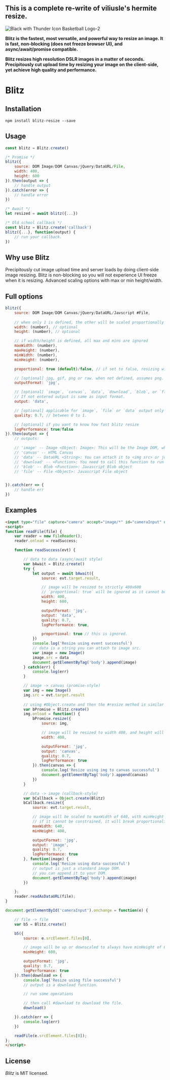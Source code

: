 ## This is a complete re-write of viliusle's hermite resize.
![Black with Thunder Icon Basketball Logo-2](https://user-images.githubusercontent.com/6825277/87935398-9fffdb00-cac3-11ea-9daf-0139489853f9.png)

**Blitz is the fastest, most versatile, and powerful way to resize an image. It is fast, non-blocking (does not freeze browser UI), and async/await/promise compatible.**

**Blitz resizes high resolution DSLR images in a matter of seconds. Precipitously cut upload time by resizing your image on the client-side, yet achieve high quality and performance.**

# Blitz
## Installation

```
npm install blitz-resize --save
```

## Usage

```js
const blitz = Blitz.create()

/* Promise */
blitz({
    source: DOM Image/DOM Canvas/jQuery/DataURL/File,
    width: 400,
    height: 600
}).then(output => {
    // handle output
}).catch(error => {
    // handle error
})

/* Await */
let resized = await blitz({...})

/* Old school callback */
const blitz = Blitz.create('callback')
blitz({...}, function(output) {
    // run your callback.
})

```

## Why use Blitz

Precipitously cut image upload time and server loads by doing client-side image resizing. Blitz is non-blocking so you will not experience UI freeze when it is resizing. Advanced scaling options with max or min height/width.

## Full options
```js
blitz({
    source: DOM Image/DOM Canvas/jQuery/DataURL/Javscript #File,
    
    // when only 1 is defined, the other will be scaled proportionally by default.
    width: (number), // optional
    height: (number), // optional

    // if width/height is defined, all max and mins are ignored
    maxWidth: (number),
    maxHeight: (number),
    minWidth: (number),
    minHeight: (number),

    proportional: true (default)/false, // if set to false, resizing will not attempt to maintain proportions

    // [optional] jpg, gif, png or raw. when not defined, assumes png.
    outputFormat: 'jpg',

    // [optional] `image`, `canvas`, `data`, `download`, `blob`, or `flie` for Javascript #File.
    // If not entered output is same as input format.
    output: 'data',  

    // [optional] applicable for `image`, `file` or `data` output only
    quality: 0.7, // between 0 to 1.

    // [optional] if you want to know how fast blitz resize       
    logPerformance: true/false
}).then(output => {
    // outputs:

    // 'image' -- Image <Object: Image>: This will be the Image DOM, which you can append to your DOM.
    // 'canvas' -- HTML Canvas
    // 'data' -- DataURL <String>: You can attach it to <img src> or just redirect to it to show on browser.
    // 'download' -- <Function>: You need to call this function to run the download.
    // 'blob' -- Blob <Function>: Javascript Blob object
    // 'file' -- File <Object>: Javascript File object


}).catch(err => {
    // handle err
})
```

## Examples
```html
<input type="file" capture="camera" accept="image/*" id="cameraInput" name="cameraInput">
<script>
function readFile(file) {
    var reader = new FileReader();
    reader.onload = readSuccess;

    function readSuccess(evt) {

        // data to data (async/await style)
        var bAwait = Blitz.create()
        try {
            let output = await bAwait({
                source: evt.target.result,

                // image will be resized to strictly 400x600
                // `proportional: true` will be ignored as it cannot be enforced.
                width: 400,
                height: 600,

                outputFormat: 'jpg',
                output: 'data',
                quality: 0.7,
                logPerformance: true,

                proportional: true // this is ignored.
            })
            console.log('Resize using event successful')
            // data is a string you can attach to image src.
            var image = new Image()
            image.src = data
            document.getElementByTag('body').append(image)
        } catch(err) {
            console.log(err)
        }

        // image -> canvas (promise-style)
        var img = new Image()
        img.src = evt.target.result
        
        // using #Object.create and then the #resize method is similar to Blitz.create('callback')
        var bPromise = Blitz.create()
        img.onload = function() {
            bPromise.resize({
                source: img,

                // image will be resized to width 400, and height will be scalled proportionally (by default)
                width: 400,

                outputFormat: 'jpg',
                output: 'canvas',
                quality: 0.7,
                logPerformance: true
            }).then(canvas => {
                console.log('Resize using img to canvas successful')
                document.getElementByTag('body').append(canvas)
            })
        }

        // data -> image (callback-style)
        var bCallback = Object.create(Blitz)
        bCallback.resize({
            source: evt.target.result,

            // image will be scaled to maxWidth of 640, with minHeight of 400
            // if it cannot be constrained, it will break proportionality.
            maxWidth: 640,
            minHeight: 400,

            outputFormat: 'jpg',
            output: 'image',
            quality: 0.7,
            logPerformance: true
        }, function(image) {
            console.log('Resize using data successful')
            // output is just a standard image DOM.
            // you can append it to your DOM.
            document.getElementByTag('body').append(image)
        })

    };
    reader.readAsDataURL(file);
}

document.getElementById('cameraInput').onchange = function(e) {

    // file -> file
    var b5 = Blitz.create()

    b5({
        source: e.srcElement.files[0],

        // image will be up or downscaled to always have minHeight of 600
        minHeight: 600,

        outputFormat: 'jpg',
        quality: 0.7,        
        logPerformance: true
    }).then(download => {
        console.log('Resize using file successful')
        // output is a download function.

        // run some operations

        // then call #download to download the file.
        download()

    }).catch(err => {
        console.log(err)
    })

    readFile(e.srcElement.files[0]);
};
</script>
```

## License

*Blitz* is MIT licensed.
